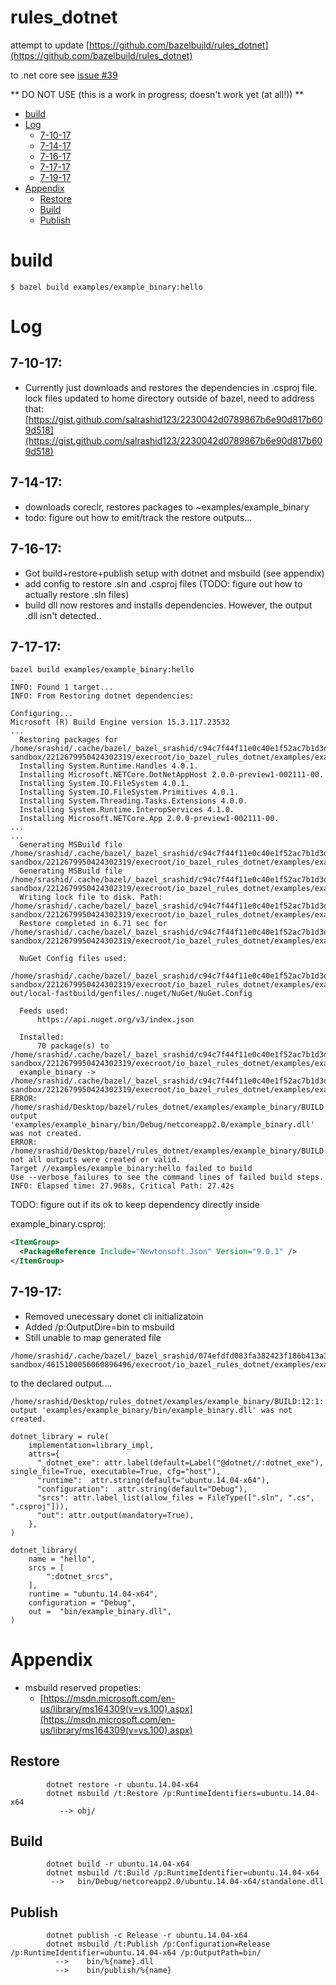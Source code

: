 # rules_dotnet

attempt to update [https://github.com/bazelbuild/rules_dotnet](https://github.com/bazelbuild/rules_dotnet)

to .net core
see [issue #39](https://github.com/bazelbuild/rules_dotnet/issues/39)


** DO NOT USE (this is a work in progress; doesn't work yet (at all!)) **


   - [build](#build)
   - [Log](#log)
     - [7-10-17](#7-10-17)
     - [7-14-17](#7-14-17)
     - [7-16-17](#7-16-17)
     - [7-17-17](#7-17-17)
     - [7-19-17](#7-19-17)                  
   - [Appendix](#appendix)
     - [Restore](#restore)
     - [Build](#build)
     - [Publish](#publish)          

# build
```
$ bazel build examples/example_binary:hello
```

# Log

## 7-10-17: 
   - Currently just downloads and restores the dependencies in .csproj file.
   lock files updated to home directory outside of bazel, need to address that:
  [https://gist.github.com/salrashid123/2230042d0789867b6e90d817b609d518](https://gist.github.com/salrashid123/2230042d0789867b6e90d817b609d518)


## 7-14-17:
  - downloads coreclr, restores packages to
    ~examples/example_binary
  - todo: figure out how to emit/track the restore outputs...

## 7-16-17:
  - Got build+restore+publish setup with dotnet and msbuild (see appendix)
  - add config to restore .sln and .csproj files (TODO: figure out how to actually restore .sln files)
  - build dll now restores and installs dependencies.  However, the output .dll isn't detected..

## 7-17-17:

```
bazel build examples/example_binary:hello
.
INFO: Found 1 target...
INFO: From Restoring dotnet dependencies:

Configuring...
Microsoft (R) Build Engine version 15.3.117.23532
...
  Restoring packages for /home/srashid/.cache/bazel/_bazel_srashid/c94c7f44f11e0c40e1f52ac7b1d3db00/bazel-sandbox/2212679950424302319/execroot/io_bazel_rules_dotnet/examples/example_binary/example_binary.csproj...
  Installing System.Runtime.Handles 4.0.1.
  Installing Microsoft.NETCore.DotNetAppHost 2.0.0-preview1-002111-00.
  Installing System.IO.FileSystem 4.0.1.
  Installing System.IO.FileSystem.Primitives 4.0.1.
  Installing System.Threading.Tasks.Extensions 4.0.0.
  Installing System.Runtime.InteropServices 4.1.0.
  Installing Microsoft.NETCore.App 2.0.0-preview1-002111-00.
...
...
  Generating MSBuild file /home/srashid/.cache/bazel/_bazel_srashid/c94c7f44f11e0c40e1f52ac7b1d3db00/bazel-sandbox/2212679950424302319/execroot/io_bazel_rules_dotnet/examples/example_binary/obj/example_binary.csproj.nuget.g.props.
  Generating MSBuild file /home/srashid/.cache/bazel/_bazel_srashid/c94c7f44f11e0c40e1f52ac7b1d3db00/bazel-sandbox/2212679950424302319/execroot/io_bazel_rules_dotnet/examples/example_binary/obj/example_binary.csproj.nuget.g.targets.
  Writing lock file to disk. Path: /home/srashid/.cache/bazel/_bazel_srashid/c94c7f44f11e0c40e1f52ac7b1d3db00/bazel-sandbox/2212679950424302319/execroot/io_bazel_rules_dotnet/examples/example_binary/obj/project.assets.json
  Restore completed in 6.71 sec for /home/srashid/.cache/bazel/_bazel_srashid/c94c7f44f11e0c40e1f52ac7b1d3db00/bazel-sandbox/2212679950424302319/execroot/io_bazel_rules_dotnet/examples/example_binary/example_binary.csproj.
  
  NuGet Config files used:
      /home/srashid/.cache/bazel/_bazel_srashid/c94c7f44f11e0c40e1f52ac7b1d3db00/bazel-sandbox/2212679950424302319/execroot/io_bazel_rules_dotnet/examples/example_binary/bazel-out/local-fastbuild/genfiles/.nuget/NuGet/NuGet.Config
  
  Feeds used:
      https://api.nuget.org/v3/index.json
  
  Installed:
      70 package(s) to /home/srashid/.cache/bazel/_bazel_srashid/c94c7f44f11e0c40e1f52ac7b1d3db00/bazel-sandbox/2212679950424302319/execroot/io_bazel_rules_dotnet/examples/example_binary/example_binary.csproj
  example_binary -> /home/srashid/.cache/bazel/_bazel_srashid/c94c7f44f11e0c40e1f52ac7b1d3db00/bazel-sandbox/2212679950424302319/execroot/io_bazel_rules_dotnet/examples/example_binary/bin/Debug/netcoreapp2.0/example_binary.dll
ERROR: /home/srashid/Desktop/bazel/rules_dotnet/examples/example_binary/BUILD:12:1: output 'examples/example_binary/bin/Debug/netcoreapp2.0/example_binary.dll' was not created.
ERROR: /home/srashid/Desktop/bazel/rules_dotnet/examples/example_binary/BUILD:12:1: not all outputs were created or valid.
Target //examples/example_binary:hello failed to build
Use --verbose_failures to see the command lines of failed build steps.
INFO: Elapsed time: 27.968s, Critical Path: 27.42s

```

TODO: figure out if its ok to keep dependency directly inside

example_binary.csproj: 

```xml
<ItemGroup>
  <PackageReference Include="Newtonsoft.Json" Version="9.0.1" />
</ItemGroup>
```

## 7-19-17:

- Removed unecessary donet cli initializatoin
- Added /p:OutputDire=bin  to msbuild
- Still unable to map  generated file

```
/home/srashid/.cache/bazel/_bazel_srashid/074efdfd083fa382423f186b413a3f8a/bazel-sandbox/4615100056060896496/execroot/io_bazel_rules_dotnet/examples/example_binary/bin/example_binary.dll
```

to the declared output....

```
/home/srashid/Desktop/rules_dotnet/examples/example_binary/BUILD:12:1: output 'examples/example_binary/bin/example_binary.dll' was not created.
```


```
dotnet_library = rule(
    implementation=library_impl,
    attrs={        
      "_dotnet_exe": attr.label(default=Label("@dotnet//:dotnet_exe"), single_file=True, executable=True, cfg="host"),
      "runtime":  attr.string(default="ubuntu.14.04-x64"),     
      "configuration":  attr.string(default="Debug"),      
      "srcs": attr.label_list(allow_files = FileType([".sln", ".cs", ".csproj"])),
      "out": attr.output(mandatory=True),             
    },    
)
```

```
dotnet_library(
    name = "hello",
    srcs = [
        ":dotnet_srcs",
    ],
    runtime = "ubuntu.14.04-x64",
    configuration = "Debug",
    out =  "bin/example_binary.dll",
)

```

# Appendix

  - msbuild reserved propeties:
      - [https://msdn.microsoft.com/en-us/library/ms164309(v=vs.100).aspx](https://msdn.microsoft.com/en-us/library/ms164309(v=vs.100).aspx)
      
## Restore

```
        dotnet restore -r ubuntu.14.04-x64
        dotnet msbuild /t:Restore /p:RuntimeIdentifiers=ubuntu.14.04-x64
           --> obj/
```

## Build

```
        dotnet build -r ubuntu.14.04-x64
        dotnet msbuild /t:Build /p:RuntimeIdentifier=ubuntu.14.04-x64
         -->   bin/Debug/netcoreapp2.0/ubuntu.14.04-x64/standalone.dll
```

## Publish

```
        dotnet publish -c Release -r ubuntu.14.04-x64
        dotnet msbuild /t:Publish /p:Configuration=Release /p:RuntimeIdentifier=ubuntu.14.04-x64 /p:OutputPath=bin/        
          -->    bin/%{name}.dll
          -->    bin/publish/%{name}
```

